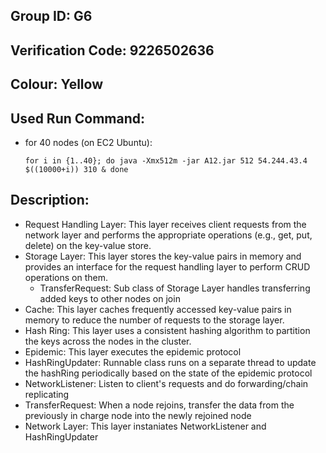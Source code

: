 ## Group ID: G6

## Verification Code: 9226502636

## Colour: Yellow

## Used Run Command:

- for 40 nodes (on EC2 Ubuntu):

  `for i in {1..40}; do
    java -Xmx512m -jar A12.jar 512 54.244.43.4 $((10000+i)) 310 &
done`

## Description:

- Request Handling Layer: This layer receives client requests from the network layer and performs the appropriate operations (e.g., get, put, delete) on the key-value store.
- Storage Layer: This layer stores the key-value pairs in memory and provides an interface for the request handling layer to perform CRUD operations on them.
  - TransferRequest: Sub class of Storage Layer handles transferring added keys to other nodes on join
- Cache: This layer caches frequently accessed key-value pairs in memory to reduce the number of requests to the storage layer.
- Hash Ring: This layer uses a consistent hashing algorithm to partition the keys across the nodes in the cluster.
- Epidemic: This layer executes the epidemic protocol
- HashRingUpdater: Runnable class runs on a separate thread to update the hashRing periodically based on the state of the epidemic protocol
- NetworkListener: Listen to client's requests and do forwarding/chain replicating
- TransferRequest: When a node rejoins, transfer the data from the previously in charge node into the newly rejoined node
- Network Layer: This layer instaniates NetworkListener and HashRingUpdater
